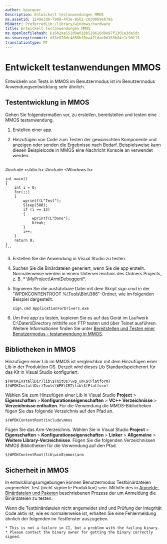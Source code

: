 ```yaml
---
author: kpacquer
Description: Entwickelt testanwendungen MMOS
ms.assetid: 1149e3d6-79d9-443e-9561-c030069eb79a
MSHAttr: PreferredLib:/library/windows/hardware
title: Entwickelt testanwendungen MMOS
ms.openlocfilehash: 616b2aa552d9a018b529626d8e97f1301a3da5dc
ms.sourcegitcommit: d33e870dc4850bf0ea47fdae0d163b04c1c90f15
translationtype: MT
---
```

# <a name="develop-mmos-test-applications"></a>Entwickelt testanwendungen MMOS


Entwickeln von Tests in MMOS im Benutzermodus ist im Benutzermodus Anwendungsentwicklung sehr ähnlich.

## <a name="span-idtestdevelopmentinmmosspanspan-idtestdevelopmentinmmosspanspan-idtestdevelopmentinmmosspantest-development-in-mmos"></a><span id="Test_development_in_MMOS"></span><span id="test_development_in_mmos"></span><span id="TEST_DEVELOPMENT_IN_MMOS"></span>Testentwicklung in MMOS


Gehen Sie folgendermaßen vor, zu erstellen, bereitstellen und testen eine MMOS testanwendung.

1.  Erstellen einer app.

2.  Hinzufügen von Code zum Testen der gewünschten Komponente und anzeigen oder senden die Ergebnisse nach Bedarf. Beispielsweise kann diesen Beispielcode in MMOS eine Nachricht Konsole an verwendet werden.

    ``` syntax
#include <stdio.h>
#include <Windows.h>

    int main()
    {
        int i = 0;
        for(;;)
        {    
            wprintf(L"Test");
            Sleep(500);
            if (i == 12)
            {
                wprintf(L"Done");
                break;
            }
            i++;
        }
        return 0;
    }
    ```

3.  Erstellen Sie die Anwendung in Visual Studio zu testen.

4.  Suchen Sie die Binärdateien generiert, wenn Sie die app erstellt. Normalerweise werden in einem Unterverzeichnis des Ordners Projects, z. B. * \\MyProject\\Arm\\Debuggen\\*.

5.  Signieren Sie die ausführbare Datei mit dem Skript sign.cmd in der "WPDKCONTENTROOT %\\Tools\\Bin\\i386"-Ordner, wie im folgenden Beispiel dargestellt.

    ``` syntax
    sign.cmd ApplicationForDrivers.exe
    ```

6.  Um Ihre app zu testen, kopieren Sie es auf das Gerät im Laufwerk C:\\Daten\\Directory mithilfe von FTP testen und über Telnet ausführen. Weitere Informationen finden Sie unter [Bereitstellen und Testen einer Benutzermodus - testanwendung in MMOS](deploy-and-test-a-user-mode-test-application-in-mmos.md).

## <a name="span-idlibrariesinmmosspanspan-idlibrariesinmmosspanspan-idlibrariesinmmosspanlibraries-in-mmos"></a><span id="Libraries_in_MMOS"></span><span id="libraries_in_mmos"></span><span id="LIBRARIES_IN_MMOS"></span>Bibliotheken in MMOS


Hinzufügen einer Lib im MMOS ist vergleichbar mit dem Hinzufügen einer Lib in der Produktion OS. Derzeit wird dieses Lib Standardspeicherort für das Kit in Visual Studio konfiguriert.

``` syntax
$(WPDKInstallDir)lib\$(KitOs)\wp_um\$(Platform)
$(WPDKInstallDir)Tools\WPE\CRT\lib\$(Platform)
```

Wählen Sie zum Hinzufügen einer Lib in Visual Studio **Project** &gt; **Eigenschaften** &gt; **Konfigurationseigenschaften** &gt; **VC++ Verzeichnisse** &gt; **Verzeichnisse enthalten**. Für die Verwendung die MMOS-Bibliotheken fügen Sie das folgende Verzeichnis auf den Pfad an.

``` syntax
$(WPDKContentRoot)include\mmos
```

Fügen Sie das Arm-Verzeichnis. Wählen Sie in Visual Studio **Project** &gt; **Eigenschaften** &gt; **Konfigurationseigenschaften** &gt; **Linker** &gt; **Allgemeine** &gt; **Weitere Library-Verzeichnisse**. Fügen Sie die folgenden Verzeichnissen MMOS Bibliotheken für die Verwendung auf den Pfad.

``` syntax
$(WPDKContentRoot)lib\win8\mmos\arm
```

## <a name="span-idsecurityinmmosspanspan-idsecurityinmmosspanspan-idsecurityinmmosspansecurity-in-mmos"></a><span id="Security_in_MMOS"></span><span id="security_in_mmos"></span><span id="SECURITY_IN_MMOS"></span>Sicherheit in MMOS


In entwicklungsumgebungen können Benutzermodus Testbinärdateien angemeldet Test (nicht signierte Produktion) sein. Mithilfe des in [Anmelde-Binärdateien und Paketen](https://msdn.microsoft.com/library/windows/hardware/dn789217) beschriebenen Prozess der um Anmeldung die Binärdateien zu testen.

Wenn die Testbinärdateien nicht angemeldet sind und Prüfung der Integrität Code aktiv ist, wie es normalerweise ist, erhalten Sie eine Fehlermeldung ähnlich der folgenden im Testfenster auszugeben.

``` syntax
* This is not a failure in CI, but a problem with the failing binary.
* Please contact the binary owner for getting the binary correctly signed.
```

 

 





